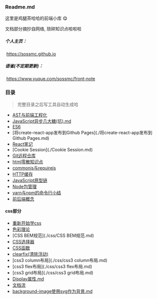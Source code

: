 ### Readme.md

这里是鸡腿茶哈哈的前端小库 😋 

文档部分摘抄自网络, 琐碎知识点啦啦啦



##### 个人主页：

​	https://sossmc.github.io

##### 语雀(不定期更新)：

​	https://www.yuque.com/sossmc/front-note



### 目录

> 完整目录之后写工具自动生成哈

- [AST与前端工程化](./AST与前端工程化.md)
- [JavaScript异步几大糖(坑).md](./JavaScript异步几大糖(坑).md)
- [ES6](./ES6.md)
- [将create-react-app发布到Github Pages](./将create-react-app发布到Github Pages.md)
- [React笔记](React笔记.md)
- [Cookie Session](./Cookie Session.md)
- [Git远程仓库](./Git远程仓库.md)
- [html零散知识点](./html零散知识点.md)
- [commonjs与requirejs](./commonjs与requirejs.md)
- [HTTP缓存](./HTTP缓存)
- [JavaScript原型链](./JavaScript原型链.md)
- [Node包管理](./Node包管理.md)
- [yarn与npm的命令行小结](./yarn与npm的命令行小结.md)
- [前后端概念](./前后端概念.md)

#### css部分

- [重新开始学css](./css/重新开始学css.md)
- [色彩理论](./css/色彩理论.md)
- [CSS BEM规范](./css/CSS BEM规范.md)
- [CSS选择器](./css/CSS选择器.md)
- [CSS函数](./css/CSS函数.md)
- [clearfix(清除浮动)](./css/clearfix(清除浮动).md)
- [css3 column布局](./css/css3 column布局.md)
- [css3 flex布局](./css/css3 flex布局.md)
- [css3 grid布局](./css/css3 grid布局.md)
- [Display属性.md](./css/Display属性.md)
- [文档流](./css/文档流.md)
- [background-image使用svg作为背景.md](./css/background-image使用svg作为背景.md)